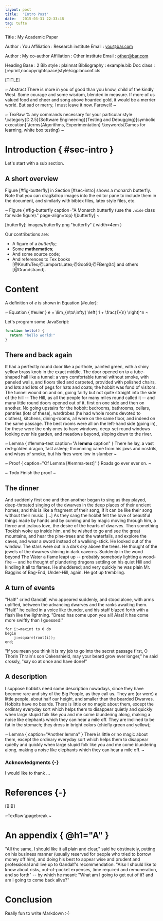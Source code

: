 ```yaml
---
layout: post
title:  "Intro Post"
date:   2015-03-31 22:33:48
tag: tufte
---
```


Title         : My Academic Paper

Author        : You
Affiliation   : Research institute
Email         : you@bar.com

Author        : My co-author
Affiliation   : Other institute
Email         : other@bar.com

Heading Base  : 2
Bib style     : plainnat
Bibliography  : example.bib
Doc class     : [reprint,nocopyrightspace]style/sigplanconf.cls

[TITLE]

~ Abstract
There is more in you of good than you know, child of the kindly West.
Some courage and some wisdom, blended in measure. If more of us valued
food and cheer and song above hoarded gold, it would be a merrier world.
But sad or merry, I must leave it now. Farewell!
~

~ TexRaw
% any commands necessary for your particular style
\category{D.2.5}{Software Engineering}{Testing and Debugging}[symbolic execution]
\terms{Algorithms, Experimentation}
\keywords{Games for learning, white box testing}
~

# Introduction     { #sec-intro }

Let's start with a sub section.

## A short overview

Figure [#fig-butterfly] in Section [#sec-intro] shows a monarch
butterfly. Note that you can drag&drop images into the editor pane to
include them in the document, and similarly with bibtex files, latex
style files, etc.

~ Figure { #fig-butterfly caption="A Monarch butterfly (use the `.wide` class for wide figure)." page-align=top}
![butterfly]
~

[butterfly]: images/butterfly.png "butterfly"  { width=4em }

Our contributions are:

* A figure of a _butterfly_;
* Some **mathematics**;
* And some source code;
* And references to Tex books [@Knuth:Tex;@Lamport:Latex;@Goo93;@FBerg04] and others [@Grandstrand]. 

# Content

A definition of $e$ is shown in Equation [#euler]:

~ Equation { #euler }
e = \lim_{n\to\infty} \left( 1 + \frac{1}{n} \right)^n
~

Let's program some JavaScript:
``` javascript
function hello() {
  return "hello world!"
}
```

## There and back again

It had a perfectly round door like a porthole, painted green, with a
shiny yellow brass knob in the exact middle. The door opened on to a
tube-shaped hall like a tunnel: a very comfortable tunnel without smoke,
with paneled walls, and floors tiled and carpeted, provided with
polished chairs, and lots and lots of pegs for hats and coats; the hobbit
was fond of visitors. The tunnel wound on and on, going fairly but not
quite straight into the side of the hill -- The Hill, as all the people for
many miles round called it -- and many little round doors opened out of it,
first on one side and then on another. No going upstairs for the hobbit:
bedrooms, bathrooms, cellars, pantries (lots of these), wardrobes (he had
whole rooms devoted to clothes), kitchens, dining-rooms, all were on the
same floor, and indeed on the same passage. The best rooms were all on
the left-hand side (going in), for these were the only ones to have
windows, deep-set round windows looking over his garden, and meadows
beyond, sloping down to the river.


~ Lemma { #lemma-test caption="A __lemma__ caption" }
There he lay, a vast red-golden dragon, fast asleep; thrumming came from
his jaws and nostrils, and wisps of smoke, but his fires were low in
slumber
~

~ Proof { caption="Of Lemma [#lemma-test]" }
Roads go ever ever on.
~

~ Todo 
Finish the proof
~

## The dinner

And suddenly first one and then another began to sing as they played,
deep-throated singing of the dwarves in the deep places of their ancient
homes; and this is like a fragment of their song, if it can be like their
song without their music. \[...\] As they sang the hobbit felt the love
of beautiful things made by hands and by cunning and by magic moving
through him, a fierce and jealous love, the desire of the hearts of
dwarves. Then something Tookish woke up inside him, and he wished to go
and see the great mountains, and hear the pine-trees and the waterfalls,
and explore the caves, and wear a sword instead of a walking-stick. He
looked out of the window. The stars were out in a dark sky above the
trees. He thought of the jewels of the dwarves shining in dark caverns.
Suddenly in the wood beyond The Water a flame leapt up -- probably
somebody lighting a wood-fire -- and he thought of plundering dragons
settling on his quiet Hill and kindling it all to flames. He shuddered;
and very quickly he was plain Mr. Baggins of Bag-End, Under-Hill, again.
He got up trembling.

## A turn of events

"Halt!" cried Gandalf, who appeared suddenly, and stood alone, with arms
uplifted, between the advancing dwarves and the ranks awaiting them.
"Halt!" he called in a voice like thunder, and his staff blazed forth
with a flash like the lightning. "Dread has come upon you all! Alas! it
has come more swiftly than I guessed."

    for i:=maxint to 0 do
    begin 
        j:=square(root(i));
    end;

"If you mean you think it is my job to go into the secret passage first, O
Thorin Thrain's son Oakenshield, may your beard grow ever longer," he
said crossly, "say so at once and have done!"

## A description

I suppose hobbits need some description nowadays, since they have become
rare and shy of the Big People, as they call us. They are (or were) a
little people, about half our height, and smaller than the bearded
Dwarves. Hobbits have no beards. There is little or no magic about them,
except the ordinary everyday sort which helps them to disappear quietly
and quickly when large stupid folk like you and me come blundering along,
making a noise like elephants which they can hear a mile off. They are
inclined to be fat in the stomach; they dress in bright colors (chiefly
green and yellow);

~ Lemma { caption="Another lemma" }
There is little or no magic about them, except the ordinary everyday sort
which helps them to disappear quietly and quickly when large stupid folk
like you and me come blundering along, making a noise like elephants
which they can hear a mile off.
~


### Acknowledgments {-}

I would like to thank ...

# References {-}

[BIB]

~TexRaw
\pagebreak
~

# An appendix { @h1="A" }

"All the same, I should like it all plain and clear," said he
obstinately, putting on his business manner (usually reserved for people
who tried to borrow money off him), and doing his best to appear wise and
prudent and professional and live up to Gandalf's recommendation. "Also I
should like to know about risks, out-of-pocket expenses, time required
and remuneration, and so forth" -- by which he meant: "What am I going to
get out of it? and am I going to come back alive?"

# Conclusion

Really fun to write Markdown :-)
